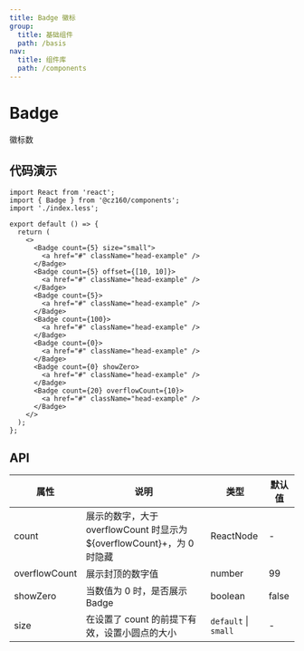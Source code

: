 ```yaml
---
title: Badge 徽标
group:
  title: 基础组件
  path: /basis
nav:
  title: 组件库
  path: /components
---
```


# Badge

徽标数

## 代码演示

```tsx
import React from 'react';
import { Badge } from '@cz160/components';
import './index.less';

export default () => {
  return (
    <>
      <Badge count={5} size="small">
        <a href="#" className="head-example" />
      </Badge>
      <Badge count={5} offset={[10, 10]}>
        <a href="#" className="head-example" />
      </Badge>
      <Badge count={5}>
        <a href="#" className="head-example" />
      </Badge>
      <Badge count={100}>
        <a href="#" className="head-example" />
      </Badge>
      <Badge count={0}>
        <a href="#" className="head-example" />
      </Badge>
      <Badge count={0} showZero>
        <a href="#" className="head-example" />
      </Badge>
      <Badge count={20} overflowCount={10}>
        <a href="#" className="head-example" />
      </Badge>
    </>
  );
};
```

## API

| 属性          | 说明                                                                    | 类型                 | 默认值 |
| ------------- | ----------------------------------------------------------------------- | -------------------- | ------ |
| count         | 展示的数字，大于 overflowCount 时显示为 \${overflowCount}+，为 0 时隐藏 | ReactNode            | -      |
| overflowCount | 展示封顶的数字值                                                        | number               | 99     |
| showZero      | 当数值为 0 时，是否展示 Badge                                           | boolean              | false  |
| size          | 在设置了 count 的前提下有效，设置小圆点的大小                           | `default` \| `small` | -      |
